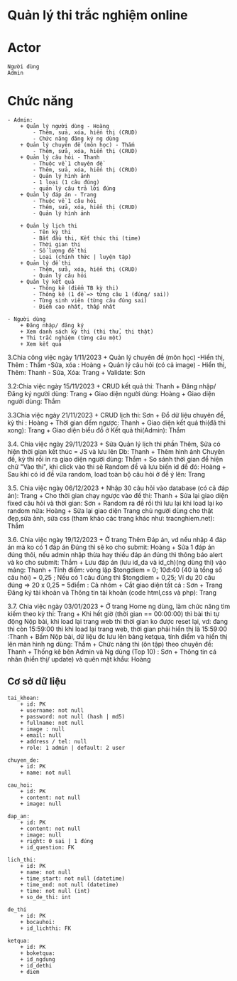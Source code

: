 # Quản lý thi trắc nghiệm online
# Actor
    Người dùng
    Admin
# Chức năng
    - Admin:
        + Quản lý người dùng - Hoàng
            - Thêm, sửa, xóa, hiển thị (CRUD)
            - Chức năng đăng ký ng dùng
        + Quản lý chuyên đề (môn học) - Thắm
            - Thêm, sửa, xóa, hiển thị (CRUD)
        + Quản lý câu hỏi - Thanh
            - Thuộc về 1 chuyên đề
            - Thêm, sửa, xóa, hiển thị (CRUD)
            - Quản lý hình ảnh
            - 1 loại (1 câu đúng)
            - quản lý câu trả lời đúng
        + Quản lý đáp án - Trang
            - Thuộc về 1 câu hỏi
            - Thêm, sửa, xóa, hiển thị (CRUD)
            - Quản lý hình ảnh

        + Quản lý lịch thi
            - Tên kỳ thi
            - Bắt đầu thi, Kết thúc thi (time)
            - Thời gian thi
            - Số lượng đề thi
            - Loại (chính thức | luyện tập)
        + Quản lý đề thi
            - Thêm, sửa, xóa, hiển thị (CRUD)
            - Quản lý câu hỏi
        + Quản lý kết quả
            - Thông kê (điểm TB kỳ thi)
            - Thông kê (1 đề => từng câu 1 (đúng/ sai))
            - Từng sinh viên (từng câu đúng sai)
            - Điểm cao nhất, thấp nhất

    - Người dùng
        + Đăng nhập/ đăng ký
        + Xem danh sách kỳ thi (thi thử, thi thật)
        + Thi trắc nghiệm (từng câu một)
        + Xem kết quả


3.Chia công việc ngày 1/11/2023
         + Quản lý chuyên đề (môn học)
            -Hiển thị, Thêm : Thắm
            -Sửa, xóa : Hoàng
        + Quản lý câu hỏi (có cả image)
            - Hiển thị, Thêm: Thanh
            - Sửa, Xóa: Trang
         + Validate: Sơn

         
3.2:Chia việc ngày 15/11/2023
        + CRUD kết quả thi: Thanh
        + Đăng nhập/Đăng ký người dùng: Trang
        + Giao diện người dùng: Hoàng
        + Giao diện người dùng: Thắm         


3.3Chia việc ngày 21/11/2023
        + CRUD lịch thi: Sơn
        + Đổ dữ liệu chuyên đề, kỳ thi : Hoàng
        + Thời gian đếm ngược: Thanh
        + Giao diện kết quả thi(đã thi xong): Trang
        + Giao diện biểu đồ ở Kết quả thi(Admin): Thắm 


3.4. Chia việc ngày 29/11/2023
        + Sửa Quản lý lịch thi phần Thêm, Sửa có 
        hiện thời gian kết thúc = JS và lưu lên Db: Thanh
        + Thêm hình ảnh Chuyên đề, kỳ thi rồi in ra giao diện người dùng: Thắm
        + So sánh thời gian để hiện chữ "Vào thi", khi click vào thi sẽ 
        Random đề và lưu biến id đề đó: Hoàng
        + Sau khi có id đề vừa random, load toàn bộ câu hỏi ở đề ý lên: Trang
        
3.5. Chia việc ngày 06/12/2023
        + Nhập 30 câu hỏi vào database (có cả đáp án): Trang
        + Cho thời gian chạy ngược vào đề thi: Thanh
        + Sửa lại giao diện fixed câu hỏi và thời gian: Sơn
        + Random ra đề rồi thì lưu lại khi load lại ko random nữa: Hoàng
        + Sửa lại giao diện Trang chủ người dùng cho thật đẹp,sửa ảnh, sửa css 
        (tham khảo các trang khác như: tracnghiem.net): Thắm

3.6. Chia việc ngày 19/12/2023
        + Ở trang Thêm Đáp án, vd nếu nhập 4 đáp án mà ko có 1 đáp án Đúng thì sẽ ko cho submit: Hoàng
        + Sửa 1 đáp án đúng thôi, nếu admin nhập thừa hay thiếu đáp án đúng
         thì thông báo alert và ko cho submit: Thắm
        + Lưu đáp án (lưu id_da và id_ch)(ng dùng thi) vào mảng: Thanh
        + Tính điểm: vòng lặp $tongdiem = 0; 10đ:40 (40 là tổng số câu hỏi) = 0,25 ;
        Nếu có 1 câu đúng thì $tongdiem + 0,25;
        Ví dụ 20 câu đúng => 20 x 0,25 = 5điểm : Cả nhóm
        + Cắt giao diện tất cả : Sơn
        + Trang Đăng ký tài khoản và Thông tin tài khoản (code html,css và php): Trang
        
3.7. Chia việc ngày 03/01/2023
        + Ở trang Home ng dùng, làm chức năng tìm kiếm theo kỳ thi: Trang
        + Khi hết giờ (thời gian == 00:00:00) thì bài thi tự động Nộp bài, 
        khi load lại trang web thì thời gian ko được reset lại, vd: đang thi còn 15:59:00 thì khi load lại trang web, thời gian phải hiển thị là 15:59:00 :Thanh
        + Bấm Nộp bài, dữ liệu đc lưu lên bảng ketqua, tính điểm và hiển thị lên màn hình ng dùng: Thắm
        + Chức năng thi (ôn tập) theo chuyên đề: Thanh
        + Thống kê bên Admin và Ng dùng (Top 10) : Sơn
        + Thông tin cá nhân (hiển thị/ update) và quên mật khẩu: Hoàng
## Cơ sở dữ liệu
    tai_khoan:
        + id: PK
        + username: not null
        + password: not null (hash | md5)
        + fullname: not null
        + image : null
        + email: null
        + address / tel: null
        + role: 1 admin | default: 2 user
    
    chuyen_de:
        + id: PK
        + name: not null
    
    cau_hoi:
        + id: PK
        + content: not null
        + image: null

    dap_an:
        + id: PK
        + content: not null
        + image: null
        + right: 0 sai | 1 đúng
        + id_question: FK

    lich_thi:
        + id: PK
        + name: not null
        + time_start: not null (datetime)
        + time_end: not null (datetime)
        + time: not null (int)
        + so_de_thi: int
    
    de_thi
        + id: PK
        + bocauhoi:
        + id_lichthi: FK
    
    ketqua:
        + id: PK
        + boketqua:
        + id_ngdung
        + id_dethi
        + diem
